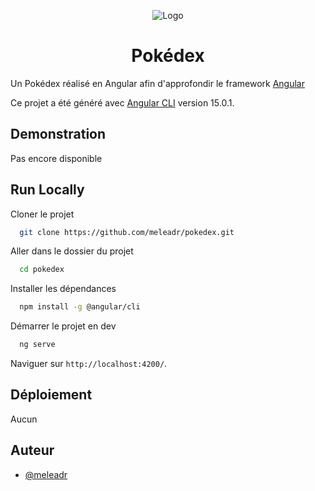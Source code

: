 <p align="center"><img  src="https://archives.bulbagarden.net/media/upload/4/4b/Pok%C3%A9dex_logo.png" alt="Logo"/></p>

<h1 align="center">Pokédex</h1>

Un Pokédex réalisé en Angular afin d'approfondir le framework [Angular](https://angular.io/ "Framework Angular")

Ce projet a été généré avec [Angular CLI](https://github.com/angular/angular-cli) version 15.0.1.
## Demonstration

Pas encore disponible

## Run Locally

Cloner le projet

```bash
  git clone https://github.com/meleadr/pokedex.git
```

Aller dans le dossier du projet

```bash
  cd pokedex
```

Installer les dépendances

```bash
  npm install -g @angular/cli
```

Démarrer le projet en dev

```bash
  ng serve
```

Naviguer sur `http://localhost:4200/`.


## Déploiement

Aucun


## Auteur

- [@meleadr](https://www.github.com/meleadr)

